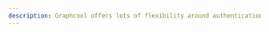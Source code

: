 ```yaml
---
description: Graphcool offers lots of flexibility around authentication and as well as a powerful authorization system. Read all the details here.
---
```

